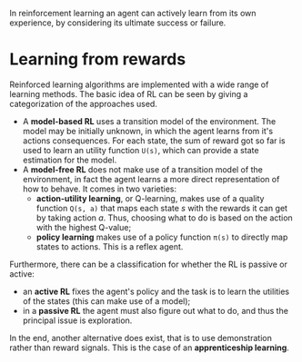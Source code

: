 In reinforcement learning an agent can actively learn from its own experience, by considering its ultimate success or failure.
# Learning from rewards
Reinforced learning algorithms are implemented with a wide range of learning methods. The basic idea of RL can be seen by giving a categorization of the approaches used.
- A **model-based RL** uses a transition model of the environment. The model may be initially unknown, in which the agent learns from it's actions consequences. For each state, the sum of reward got so far is used to learn an utility function `U(s)`, which can provide a state estimation for the model.
- A **model-free RL** does not make use of a transition model of the environment, in fact the agent learns a more direct representation of how to behave. It comes in two varieties:
	- **action-utility learning**, or Q-learning, makes use of a quality function `Q(s, a)` that maps each state *s* with the rewards it can get by taking action *a*. Thus, choosing what to do is based on the action with the highest Q-value;
	- **policy learning** makes use of a policy function `π(s)` to directly map states to actions. This is a reflex agent.

Furthermore, there can be a classification for whether the RL is passive or active:
- an **active RL** fixes the agent's policy and the task is to learn the utilities of the states (this can make use of a model);
- in a **passive RL** the agent must also figure out what to do, and thus the principal issue is exploration.

In the end, another alternative does exist, that is to use demonstration rather than reward signals. This is the case of an **apprenticeship learning**.